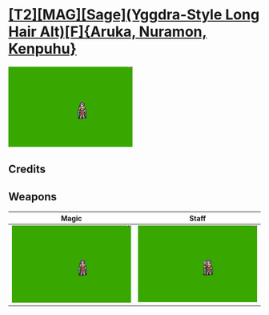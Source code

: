 # [\[T2\]\[MAG\]\[Sage\]\(Yggdra-Style Long Hair Alt\)\[F\]{Aruka, Nuramon, Kenpuhu}](../%5BT2%5D%5BMAG%5D%5BSage%5D(Yggdra-Style%20Long%20Hair%20Alt)%5BF%5D%7BAruka,%20Nuramon,%20Kenpuhu%7D)

<img src="./6.%20Magic%20(Long%20Hair%20Lute)%20%7BNuramon%7D/Magic_000.png" alt="[T2][MAG][Sage](Yggdra-Style Long Hair Alt)[F]{Aruka, Nuramon, Kenpuhu} standing" />

## Credits



## Weapons


|Magic |Staff |
|  :---: | :---: |
| <img alt="Magic animation" src="./6.%20Magic%20(Long%20Hair%20Lute)%20%7BNuramon%7D/Magic.gif" /> | <img alt="Staff animation" src="./7.%20Staff%20(Long%20Hair%20Lute)%20%7BNuramon%7D/Staff.gif" /> |
